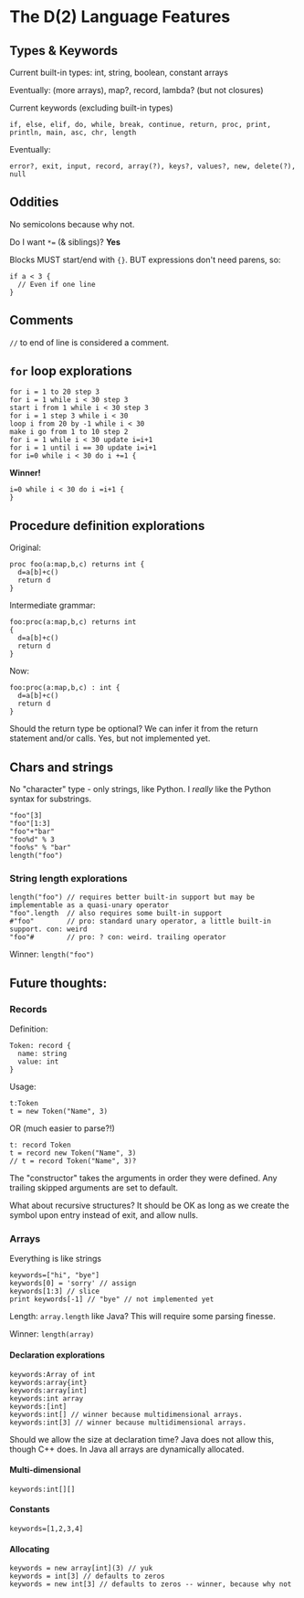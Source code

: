 # The D(2) Language Features

## Types & Keywords

Current built-in types: int, string, boolean, constant arrays

Eventually: (more arrays), map?, record, lambda? (but not closures)

Current keywords (excluding built-in types)

```
if, else, elif, do, while, break, continue, return, proc, print, println, main, asc, chr, length
```

Eventually:

```
error?, exit, input, record, array(?), keys?, values?, new, delete(?), null
```

## Oddities

No semicolons because why not.

Do I want `*=` (& siblings)? **Yes**

Blocks MUST start/end with `{}`. BUT expressions don't need parens, so:

```
if a < 3 {
  // Even if one line
}
```

## Comments

`//` to end of line is considered a comment.

## `for` loop explorations

```
for i = 1 to 20 step 3
for i = 1 while i < 30 step 3 
start i from 1 while i < 30 step 3
for i = 1 step 3 while i < 30 
loop i from 20 by -1 while i < 30
make i go from 1 to 10 step 2
for i = 1 while i < 30 update i=i+1 
for i = 1 until i == 30 update i=i+1 
for i=0 while i < 30 do i +=1 {
```

**Winner!**

```
i=0 while i < 30 do i =i+1 {
}
```

## Procedure definition explorations

Original:

```
proc foo(a:map,b,c) returns int {
  d=a[b]+c() 
  return d
}
```

Intermediate grammar: 

```
foo:proc(a:map,b,c) returns int 
{
  d=a[b]+c() 
  return d
}
```

Now:

```
foo:proc(a:map,b,c) : int {
  d=a[b]+c() 
  return d
} 
```

Should the return type be optional? We can infer it from the return statement and/or calls. Yes, but not implemented yet.

## Chars and strings

No "character" type - only strings, like Python. I *really* like the Python syntax for substrings.

```
"foo"[3]
"foo"[1:3]
"foo"+"bar"
"foo%d" % 3
"foo%s" % "bar"
length("foo")
```

### String length explorations

```
length("foo") // requires better built-in support but may be implementable as a quasi-unary operator
"foo".length  // also requires some built-in support
#"foo"        // pro: standard unary operator, a little built-in support. con: weird
"foo"#        // pro: ? con: weird. trailing operator
```

Winner: `length("foo")`

## Future thoughts:

### Records

Definition:

```
Token: record {
  name: string
  value: int
}
```

Usage:

```
t:Token
t = new Token("Name", 3)
```

OR (much easier to parse?!)
```
t: record Token
t = record new Token("Name", 3)
// t = record Token("Name", 3)?
```

The "constructor" takes the arguments in order they were defined. Any trailing skipped arguments are set to default.

What about recursive structures? It should be OK as long as we create the symbol upon entry instead of exit, and allow nulls.

### Arrays

Everything is like strings

```
keywords=["hi", "bye"]
keywords[0] = 'sorry' // assign
keywords[1:3] // slice
print keywords[-1] // "bye" // not implemented yet
```

Length: `array.length` like Java? This will require some parsing finesse.

Winner: `length(array)`

#### Declaration explorations

```
keywords:Array of int
keywords:array{int}
keywords:array[int]
keywords:int array
keywords:[int]
keywords:int[] // winner because multidimensional arrays.
keywords:int[3] // winner because multidimensional arrays.
```

Should we allow the size at declaration time? Java does not allow this, though C++ does. In Java all arrays are dynamically allocated.

#### Multi-dimensional

```
keywords:int[][]
```

#### Constants

```
keywords=[1,2,3,4]
```

#### Allocating 

```
keywords = new array[int](3) // yuk
keywords = int[3] // defaults to zeros
keywords = new int[3] // defaults to zeros -- winner, because why not
```
